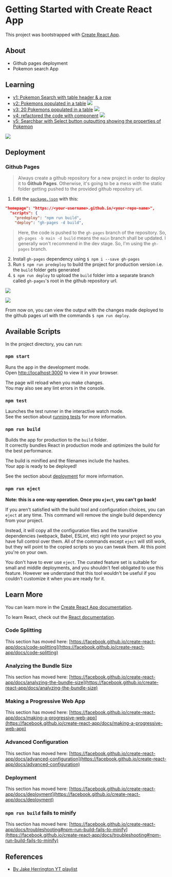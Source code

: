 # Getting Started with Create React App

This project was bootstrapped with [Create React App](https://github.com/facebook/create-react-app).

## About

- Github pages deployment
- Pokemon search App

## Learning

- [v1: Pokemon Search with table header & a row](https://github.com/abhi3700/starting-react/commit/910f3ee62562a56526242683893c666651207ca7)
- [v2: Pokemons populated in a table](https://github.com/abhi3700/starting-react/commit/162cd6416ba8bedc9a4d3caffe365ae7c5d881a6)
  ![](img/v2_demo.png)
- [v3: 20 Pokemons populated in a table](https://github.com/abhi3700/starting-react/commit/954d132b509e89db3c3040d1751223487f1aebd5)
  ![](img/v3_demo.png)
- [v4: refactored the code with component](https://github.com/abhi3700/starting-react/commit/dc8cdb29719ccbdc2ae949fdbefb826d1c689d07)
  ![](img/v3_demo.png)
- [v5: Searchbar with Select button outputting showing the properties of Pokemon]()

![](img/v5_demo.png)

## Deployment

### Github Pages

> Always create a github repository for a new project in order to deploy it to **Github Pages**. Otherwise, it's going to be a mess with the static folder getting pushed to the provided github repository url.

1. Edit the [`package.json`](./package.json) with this:

```json
"homepage": "https://<your-username>.github.io/<your-repo-name>",
  "scripts": {
    "predeploy": "npm run build",
    "deploy": "gh-pages -d build",
```

> Here, the code is pushed to the `gh-pages` branch of the repository. So, `gh-pages -b main -d build` means the `main` branch shall be updated. I generally won't recommend in the dev stage. So, I'm using the `gh-pages` branch.

2. Install `gh-pages` dependency using `$ npm i --save gh-pages`
3. Run `$ npm run predeploy` to build the project for production version i.e. the `build` folder gets generated
4. `$ npm run deploy` to upload the `build` folder into a separate branch called `gh-pages`'s root in the github repository url.

![](img/react-github-pages-deploy-settings.png)

![](img/react-github-pages-deploy.png)

From now on, you can view the output with the changes made deployed to the github pages url with the commands `$ npm run deploy`.

## Available Scripts

In the project directory, you can run:

### `npm start`

Runs the app in the development mode.\
Open [http://localhost:3000](http://localhost:3000) to view it in your browser.

The page will reload when you make changes.\
You may also see any lint errors in the console.

### `npm test`

Launches the test runner in the interactive watch mode.\
See the section about [running tests](https://facebook.github.io/create-react-app/docs/running-tests) for more information.

### `npm run build`

Builds the app for production to the `build` folder.\
It correctly bundles React in production mode and optimizes the build for the best performance.

The build is minified and the filenames include the hashes.\
Your app is ready to be deployed!

See the section about [deployment](https://facebook.github.io/create-react-app/docs/deployment) for more information.

### `npm run eject`

**Note: this is a one-way operation. Once you `eject`, you can't go back!**

If you aren't satisfied with the build tool and configuration choices, you can `eject` at any time. This command will remove the single build dependency from your project.

Instead, it will copy all the configuration files and the transitive dependencies (webpack, Babel, ESLint, etc) right into your project so you have full control over them. All of the commands except `eject` will still work, but they will point to the copied scripts so you can tweak them. At this point you're on your own.

You don't have to ever use `eject`. The curated feature set is suitable for small and middle deployments, and you shouldn't feel obligated to use this feature. However we understand that this tool wouldn't be useful if you couldn't customize it when you are ready for it.

## Learn More

You can learn more in the [Create React App documentation](https://facebook.github.io/create-react-app/docs/getting-started).

To learn React, check out the [React documentation](https://reactjs.org/).

### Code Splitting

This section has moved here: [https://facebook.github.io/create-react-app/docs/code-splitting](https://facebook.github.io/create-react-app/docs/code-splitting)

### Analyzing the Bundle Size

This section has moved here: [https://facebook.github.io/create-react-app/docs/analyzing-the-bundle-size](https://facebook.github.io/create-react-app/docs/analyzing-the-bundle-size)

### Making a Progressive Web App

This section has moved here: [https://facebook.github.io/create-react-app/docs/making-a-progressive-web-app](https://facebook.github.io/create-react-app/docs/making-a-progressive-web-app)

### Advanced Configuration

This section has moved here: [https://facebook.github.io/create-react-app/docs/advanced-configuration](https://facebook.github.io/create-react-app/docs/advanced-configuration)

### Deployment

This section has moved here: [https://facebook.github.io/create-react-app/docs/deployment](https://facebook.github.io/create-react-app/docs/deployment)

### `npm run build` fails to minify

This section has moved here: [https://facebook.github.io/create-react-app/docs/troubleshooting#npm-run-build-fails-to-minify](https://facebook.github.io/create-react-app/docs/troubleshooting#npm-run-build-fails-to-minify)

## References

- [By Jake Herrington YT playlist](https://www.youtube.com/watch?v=MJaGti42c5c&list=PLNqp92_EXZBJ4CBroxVBJEpAXoz1g-naZ)
